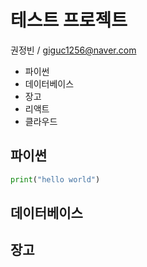 # 테스트 프로젝트

권정빈 / giguc1256@naver.com

+ 파이썬
+ 데이터베이스
+ 장고
+ 리액트
+ 클라우드

## 파이썬
```python
print("hello world")
```

## 데이터베이스

## 장고